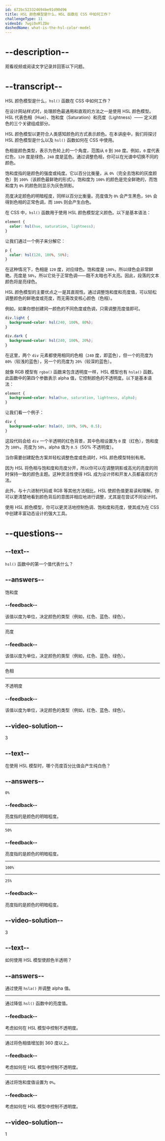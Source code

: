 ```yaml
---
id: 672bc523324694be91d90d96
title: HSL 颜色模型是什么，HSL 函数在 CSS 中如何工作？
challengeType: 11
videoId: 7wgi0xRlZDo
dashedName: what-is-the-hsl-color-model
---
```


# --description--

观看视频或阅读文字记录并回答以下问题。

# --transcript--

HSL 颜色模型是什么，`hsl()` 函数在 CSS 中如何工作？

在设计网站样式时，处理颜色最通用和直观的方法之一是使用 HSL 颜色模型。HSL 代表色相（Hue）、饱和度（Saturation）和亮度（Lightness）—— 定义颜色的三个关键组成部分。

HSL 颜色模型以更符合人类感知颜色的方式表示颜色。在本讲座中，我们将探讨 HSL 颜色模型是什么以及 `hsl()` 函数如何在 CSS 中使用。

色相是颜色类型，表示为色轮上的一个角度，范围从 `0` 到 `360` 度。例如，`0` 度代表红色，`120` 度是绿色，`240` 度是蓝色。通过调整色相，你可以在光谱中切换不同的颜色。

饱和度指的是颜色的强度或纯度。它以百分比衡量，从 `0%`（完全去饱和的灰度颜色）到 `100%`（该颜色最鲜艳的形式）。饱和度为 `100%` 的颜色是完全鲜艳的，而饱和度为 `0%` 的颜色则显示为灰色阴影。

亮度决定颜色的明暗程度，同样以百分比衡量。亮度值为 `0%` 会产生黑色，`50%` 会得到色相的正常色调，而 `100%` 则会产生白色。

在 CSS 中，`hsl()` 函数用于使用 HSL 颜色模型定义颜色。以下是基本语法：

```css
element {
  color: hsl(hue, saturation, lightness);
}
```

让我们通过一个例子来分解它：

```css
p {
  color: hsl(120, 100%, 50%);
}
```

在这种情况下，色相是 `120` 度，对应绿色。饱和度是 `100%`，所以绿色会非常鲜艳。亮度是 `50%`，所以它处于正常色调——既不太暗也不太亮。因此，段落的文本颜色将是亮绿色。

HSL 颜色模型的主要优点之一是其直观性。通过调整饱和度和亮度值，可以轻松调整颜色的鲜艳度或亮度，而无需改变核心颜色（色相）。

例如，如果你想创建同一颜色的不同色度或色调，只需调整亮度值即可。

```css
div.light {
  background-color: hsl(240, 100%, 80%);
}

div.dark {
  background-color: hsl(240, 100%, 20%);
}
```

在这里，两个 `div` 元素都使用相同的色相（`240` 度，即蓝色），但一个的亮度为 `80%`（较浅的蓝色），另一个的亮度为 `20%`（较深的蓝色）。

就像 RGB 模型有 `rgba()` 函数来包含透明度一样，HSL 模型也有 `hsla()` 函数。此函数中的第四个参数表示 alpha 值，它控制颜色的不透明度。以下是基本语法：

```css
element {
  background-color: hsla(hue, saturation, lightness, alpha);
}
```

让我们看一个例子：

```css
div {
  background-color: hsla(0, 100%, 50%, 0.5);
}
```

这段代码会给 `div` 一个半透明的红色背景，其中色相设置为 `0` 度（红色），饱和度为 `100%`，亮度为 `50%`，alpha 值为 `0.5`（50% 不透明度）。

当你需要创建配色方案并轻松调整色度或色调时，HSL 颜色模型特别有用。

因为 HSL 将色相与饱和度和亮度分开，所以你可以在调整阴影或高光的亮度的同时保持一致的颜色主题。这种灵活性使得 HSL 成为设计师和开发人员都喜欢的方法。

此外，与十六进制代码或 RGB 等其他方法相比，HSL 使颜色值更易读和理解。你可以更清楚地看到颜色背后的意图并相应地进行调整，尤其是在尝试不同设计时。

使用 HSL 颜色模型，你可以更灵活地控制色调、饱和度和亮度，使其成为在 CSS 中创建丰富动态设计的强大工具。

# --questions--

## --text--

`hsl()` 函数中的第一个值代表什么？

## --answers--

饱和度

### --feedback--

该值以度为单位，决定颜色的类型（例如，红色、蓝色、绿色）。

---

亮度

### --feedback--

该值以度为单位，决定颜色的类型（例如，红色、蓝色、绿色）。

---

色相

---

不透明度

### --feedback--

该值以度为单位，决定颜色的类型（例如，红色、蓝色、绿色）。

## --video-solution--

3

## --text--

在使用 HSL 模型时，哪个亮度百分比值会产生纯白色？

## --answers--

`0%`

### --feedback--

亮度指的是颜色的明暗程度。

---

`50%`

### --feedback--

亮度指的是颜色的明暗程度。

---

`100%`

---

`25%`

### --feedback--

亮度指的是颜色的明暗程度。

## --video-solution--

3

## --text--

如何使用 HSL 模型使颜色半透明？

## --answers--

通过使用 `hsla()` 并调整 alpha 值。

---

通过降低 `hsl()` 函数中的亮度值。

### --feedback--

考虑如何在 HSL 模型中控制不透明度。

---

通过将色相值增加到 360 度以上。

### --feedback--

考虑如何在 HSL 模型中控制不透明度。

---

通过将饱和度值设置为 `0%`。

### --feedback--

考虑如何在 HSL 模型中控制不透明度。

## --video-solution--

1
